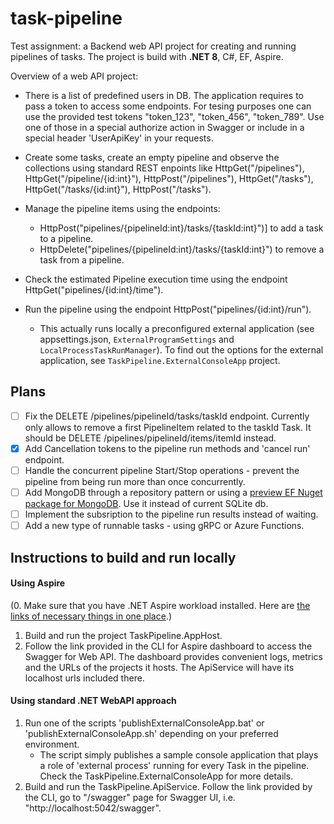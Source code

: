 # task-pipeline
Test assignment: a Backend web API project for creating and running pipelines of tasks.
The project is build with **.NET 8**, C#, EF, Aspire.

Overview of a web API project:

- There is a list of predefined users in DB. The application requires to pass a token to access some endpoints. For tesing purposes one can use the provided test tokens "token_123", "token_456", "token_789". Use one of those in a special authorize action in Swagger or include in a special header 'UserApiKey' in your requests.

- Create some tasks, create an empty pipeline and observe the collections using standard REST enpoints like HttpGet("/pipelines"), HttpGet("/pipeline/{id:int}"), HttpPost("/pipelines"), HttpGet("/tasks"), HttpGet("/tasks/{id:int}"), HttpPost("/tasks").

- Manage the pipeline items using the endpoints:
	- HttpPost("pipelines/{pipelineId:int}/tasks/{taskId:int}")] to add a task to a pipeline.
	- HttpDelete("pipelines/{pipelineId:int}/tasks/{taskId:int}") to remove a task from a pipeline.

- Check the estimated Pipeline execution time using the endpoint HttpGet("pipelines/{id:int}/time").

- Run the pipeline using the endpoint HttpPost("pipelines/{id:int}/run"). 
	- This actually runs locally a preconfigured external application (see appsettings.json, `ExternalProgramSettings` and `LocalProcessTaskRunManager`). To find out the options for the external application, see `TaskPipeline.ExternalConsoleApp` project.

## Plans
- [ ] Fix the DELETE /pipelines/pipelineId/tasks/taskId endpoint. Currently only allows to remove a first PipelineItem related to the taskId Task. It should be DELETE /pipelines/pipelineId/items/itemId instead.
- [x] Add Cancellation tokens to the pipeline run methods and 'cancel run' endpoint.
- [ ] Handle the concurrent pipeline Start/Stop operations - prevent the pipeline from being run more than once concurrently.
- [ ] Add MongoDB through a repository pattern or using a [preview EF Nuget package for MongoDB](https://www.mongodb.com/docs/entity-framework/current/). Use it instead of current SQLite db.
- [ ] Implement the subsription to the pipeline run results instead of waiting.
- [ ] Add a new type of runnable tasks - using gRPC or Azure Functions.

## Instructions to build and run locally
#### Using Aspire

(0. Make sure that you have .NET Aspire workload installed. Here are [the links of necessary things in one place](https://learn.microsoft.com/en-us/dotnet/aspire/get-started/build-your-first-aspire-app?pivots=visual-studio#prerequisites).)

1. Build and run the project TaskPipeline.AppHost.
2. Follow the link provided in the CLI for Aspire dashboard to access the Swagger for Web API. The dashboard provides convenient logs, metrics and the URLs of the projects it hosts. The ApiService will have its localhost urls included there.

#### Using standard .NET WebAPI approach

1. Run one of the scripts 'publishExternalConsoleApp.bat' or 'publishExternalConsoleApp.sh' depending on your preferred environment. 
    - The script simply publishes a sample console application that plays a role of 'external process' running for every Task in the pipeline. Check the TaskPipeline.ExternalConsoleApp for more details.
2. Build and run the TaskPipeline.ApiService. Follow the link provided by the CLI, go to "/swagger" page for Swagger UI, i.e. "http://localhost:5042/swagger".
